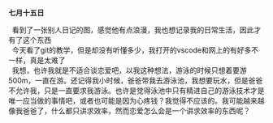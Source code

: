 **七月十五日**  

&ensp;看到了一张别人日记的图，感觉他有点浪漫，我也想记录我的日常生活，因此才有了这个东西  
&ensp;今天看了git的教学，但是却没有听懂多少，我打开的vscode和网上的有好多不一样，真是太难了  
&ensp;我想，也许我就是不适合谈恋爱吧，以我这种想法，游泳的时候只想着要游500m，一直在游。还记得我小时候，爸爸带我去游泳池，我想要玩水，但是爸爸不允许我，只是一直要求我游泳。也许是觉得泳池中只有精进自己的游泳技术才是唯一应当做的事情吧，或者也可能是因为心疼钱？我觉得不应该的。我可能越来越像我爸爸了，什么都只讲求效率，然而恋爱怎么会是一个讲求效率的东西呢？
